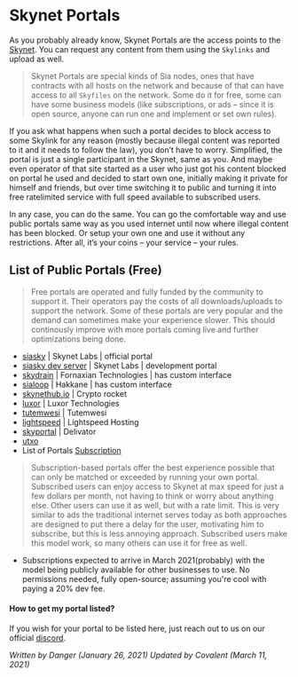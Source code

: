 # Skynet Portals
As you probably already know, Skynet Portals are the access points to the [Skynet](). You can request any content from them using the `Skylinks` and upload as well.

>Skynet Portals are special kinds of Sia nodes, ones that have contracts with all hosts on the network and because of that can have access to all `Skyfiles` on the network. Some do it for free, some can have some business models (like subscriptions, or ads – since it is open source, anyone can run one and implement or set own rules).

If you ask what happens when such a portal decides to block access to some Skylink for any reason (mostly because illegal content was reported to it and it needs to follow the law), you don’t have to worry. Simplified, the portal is just a single participant in the Skynet, same as you. And maybe even operator of that site started as a user who just got his content blocked on portal he used and decided to start own one, initially making it private for himself and friends, but over time switching it to public and turning it into free ratelimited service with full speed available to subscribed users.

In any case, you can do the same. You can go the comfortable way and use public portals same way as you used internet until now where illegal content has been blocked. Or setup your own one and use it without any restrictions. After all, it’s your coins – your service – your rules.

## List of Public Portals (Free)
>Free portals are operated and fully funded by the community to support it. Their operators pay the costs of all downloads/uploads to support the network. Some of these portals are very popular and the demand can sometimes make your experience slower. This should continously improve with more portals coming live and further optimizations being done.

- [siasky](https://siasky.net) | Skynet Labs | official portal
- [siasky dev server](https://siasky.dev) | Skynet Labs | development portal
- [skydrain](https://skydrain.net) | Fornaxian Technologies | has custom interface
- [sialoop](https://sialoop.net) | Hakkane | has custom interface
- [skynethub.io](https://skynethub.io) | Crypto rocket
- [luxor](https://skynet.luxor.tech) | Luxor Technologies
- [tutemwesi](https://skynet.tutemwesi.com) | Tutemwesi
- [lightspeed](https://vault.lightspeedhosting.com) | Lightspeed Hosting
- [skyportal](https://skyportal.xyz) | Delivator
- [utxo](https://skynet.utxo.no)
- List of Portals [Subscription]()
>Subscription-based portals offer the best experience possible that can only be matched or exceeded by running your own portal. Subscribed users can enjoy access to Skynet at max speed for just a few dollars per month, not having to think or worry about anything else. Other users can use it as well, but with a rate limit. This is very similar to ads the traditional internet serves today as both approaches are designed to put there a delay for the user, motivating him to subscribe, but this is less annoying approach. Subscribed users make this model work, so many others can use it for free as well.

- Subscriptions expected to arrive in March 2021(probably) with the model being publicly available for other businesses to use. No permissions needed, fully open-source; assuming you're cool with paying a 20% dev fee.

#### How to get my portal listed?
If you wish for your portal to be listed here, just reach out to us on our official [discord](https://discord.gg/invite/sia).

*Written by Danger (January 26, 2021)
Updated by Covalent (March 11, 2021)*

